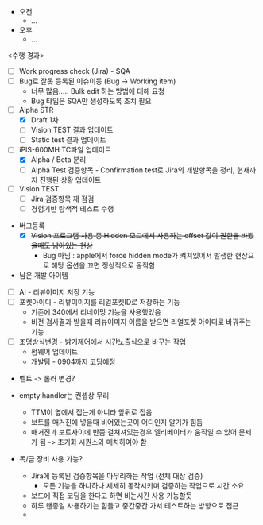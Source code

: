 - 오전
	- ...
- 오후
	- ...

<수행 경과>
- [ ] Work progress check (Jira) - SQA
- [ ] Bug로 잘못 등록된 이슈이동 (Bug -> Working item)
	- 너무 많음..... Bulk edit 하는 방법에 대해 요청
	- Bug 타입은 SQA만 생성하도록 조치 필요
- [ ] Alpha STR
	- [x] Draft 1차
	- [ ] Vision TEST 결과 업데이트
	- [ ] Static test 결과 업데이트
- [ ] iPIS-600MH TC파일 업데이트
	- [x] Alpha / Beta 분리
	- [ ] Alpha Test 검증항목 - Confirmation test로 Jira의 개발항목을 정리, 현재까지 진행된 상황 업데이트
- [ ] Vision TEST
	- [ ] Jira 검증항목 재 점검
	- [ ] 경험기반 탐색적 테스트 수행
- 버그등록
	- [x] ~~Vision 프로그램 사용 중 Hidden 모드에서 사용하는 offset 값이 권한을 바꿨을때도 남아있는 현상~~ 
		- Bug 아님 : apple에서 force hidden mode가 켜져있어서 발생한 현상으로 해당 옵션을 끄면 정상적으로 동작함

- 남은 개발 아이템
- [ ] AI - 리뷰이미지 저장 기능
- [ ] 포켓아이디 - 리뷰이미지를 리얼포켓ID로 저장하는 기능
	- 기존에 340에서 리네이밍 기능을 사용했었음
	- 비전 검사결과 받을때 리뷰이미지 이름을 받으면 리얼포켓 아이디로 바꿔주는 기능
- [ ] 조명방식변경 - 밝기제어에서 시간노출식으로 바꾸는 작업
	- 펌웨어 업데이트
	- 개발팀 - 0904까지 코딩예정
- 벨트 -> 롤러 변경?
- empty handler는 컨셉상 무리
	- TTM이 옆에서 집는게 아니라 앞뒤로 집음
	- 보트를 매거진에 넣을때 비어있는곳이 어디인지 알기가 힘듬
	- 매거진과 보트사이에 반쯤 걸쳐져있는경우 엘리베이터가 움직일 수 있어 문제가 됨 -> 초기화 시퀀스와 매치하여야 함


- 목/금 장비 사용 가능?
	- Jira에 등록된 검증항목을 마무리하는 작업 (전체 대상 검증)
		- 모든 기능을 하나하나 세세히 동작시키며 검증하는 작업으로 시간 소요
	- 보드에 직접 코딩을 한다고 하면 비는시간 사용 가능할듯
	- 하루 왠종일 사용하기는 힘들고 중간중간 가서 테스트하는 방향으로 접근
	- 